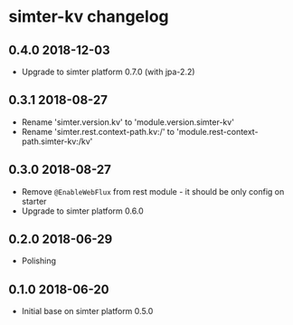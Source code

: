 # simter-kv changelog

## 0.4.0 2018-12-03

- Upgrade to simter platform 0.7.0 (with jpa-2.2)

## 0.3.1 2018-08-27

- Rename 'simter.version.kv' to 'module.version.simter-kv'
- Rename 'simter.rest.context-path.kv:/' to 'module.rest-context-path.simter-kv:/kv'

## 0.3.0 2018-08-27

- Remove `@EnableWebFlux` from rest module - it should be only config on starter
- Upgrade to simter platform 0.6.0

## 0.2.0 2018-06-29

- Polishing

## 0.1.0 2018-06-20

- Initial base on simter platform 0.5.0